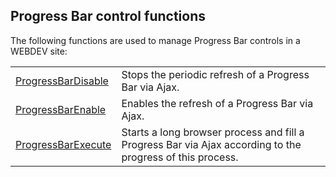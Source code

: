 


## Progress Bar control functions
			



<a name="NOTE1"></a>
<a name="NOTE1_1"></a>
The following functions are used to manage Progress Bar controls in a WEBDEV site:



|   |   |
| --- | --- |
| [ProgressBarDisable](../WDLang2/1000019478.md) | Stops the periodic refresh of a Progress Bar via Ajax. |
| [ProgressBarEnable](../WDLang2/1000019477.md) | Enables the refresh of a Progress Bar via Ajax. |
| [ProgressBarExecute](../WDLang2/1000019481.md) | Starts a long browser process and fill a Progress Bar via Ajax according to the progress of this process. |






